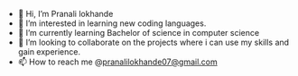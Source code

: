 - 👋 Hi, I’m Pranali lokhande
- 👀 I’m interested in learning new coding languages.
- 🌱 I’m currently learning Bachelor of science in computer science
- 💞️ I’m looking to collaborate on the projects where i can use my skills and gain experience.
- 📫 How to reach me @pranalilokhande07@gmail.com

<!---
pranalilokhande07/pranalilokhande07 is a ✨ special ✨ repository because its `README.md` (this file) appears on your GitHub profile.
You can click the Preview link to take a look at your changes.
--->
